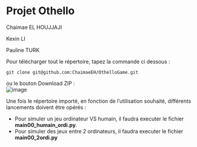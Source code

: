 # Projet Othello 

Chaimae EL HOUJJAJI 

Kexin LI 

Pauline TURK

Pour télécharger tout le répertoire, tapez la commande ci dessous :

```shell
git clone git@github.com:ChaimaeEH/OthelloGame.git
```

ou le bouton Download ZIP :  
![image](https://user-images.githubusercontent.com/90893697/143780706-44e62151-e6d6-4b14-ac81-d2612de44491.png)

Une fois le répertoire importé, en fonction de l’utilisation souhaité, différents lancements doivent être opérés :
* Pour simuler un jeu ordinateur VS humain, il faudra executer le fichier **main00_humain_ordi.py**.
* Pour simuler des jeux entre 2 ordinateurs, il faudra executer le fichier **main00_2ordi.py**
